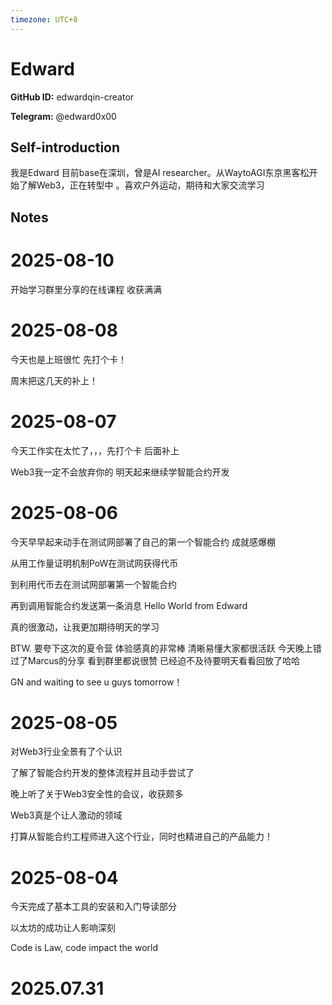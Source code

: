 ```yaml
---
timezone: UTC+8
---
```


# Edward

**GitHub ID:** edwardqin-creator

**Telegram:** @edward0x00

## Self-introduction

我是Edward  目前base在深圳，曾是AI researcher。从WaytoAGI东京黑客松开始了解Web3，正在转型中 。喜欢户外运动，期待和大家交流学习

## Notes

<!-- Content_START -->
# 2025-08-10

开始学习群里分享的在线课程 收获满满

# 2025-08-08

今天也是上班很忙 先打个卡！

周末把这几天的补上！

# 2025-08-07

今天工作实在太忙了，，，先打个卡 后面补上

Web3我一定不会放弃你的 明天起来继续学智能合约开发

# 2025-08-06

今天早早起来动手在测试网部署了自己的第一个智能合约 成就感爆棚

从用工作量证明机制PoW在测试网获得代币

到利用代币去在测试网部署第一个智能合约

再到调用智能合约发送第一条消息 Hello World from Edward

真的很激动，让我更加期待明天的学习

BTW. 要夸下这次的夏令营 体验感真的非常棒 清晰易懂大家都很活跃 今天晚上错过了Marcus的分享 看到群里都说很赞 已经迫不及待要明天看看回放了哈哈

GN and waiting to see u guys tomorrow！

# 2025-08-05

对Web3行业全景有了个认识

了解了智能合约开发的整体流程并且动手尝试了

晚上听了关于Web3安全性的会议，收获颇多

Web3真是个让人激动的领域

打算从智能合约工程师进入这个行业，同时也精进自己的产品能力！

# 2025-08-04

今天完成了基本工具的安装和入门导读部分

以太坊的成功让人影响深刻

Code is Law, code impact the world


# 2025.07.31


<!-- Content_END -->
